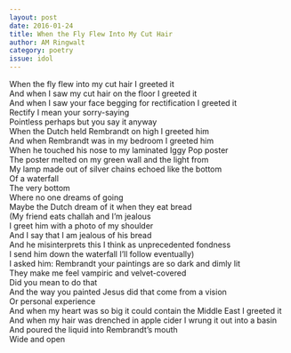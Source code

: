 ```yaml
---
layout: post 
date: 2016-01-24
title: When the Fly Flew Into My Cut Hair
author: AM Ringwalt
category: poetry
issue: idol
---
```

When the fly flew into my cut hair I greeted it  
And when I saw my cut hair on the floor I greeted it  
And when I saw your face begging for rectification I greeted it  
Rectify I mean your sorry-saying  
Pointless perhaps but you say it anyway  
When the Dutch held Rembrandt on high I greeted him  
And when Rembrandt was in my bedroom I greeted him  
When he touched his nose to my laminated Iggy Pop poster  
The poster melted on my green wall and the light from  
My lamp made out of silver chains echoed like the bottom  
Of a waterfall  
The very bottom  
Where no one dreams of going  
Maybe the Dutch dream of it when they eat bread  
(My friend eats challah and I’m jealous  
I greet him with a photo of my shoulder  
And I say that I am jealous of his bread  
And he misinterprets this I think as unprecedented fondness  
I send him down the waterfall I’ll follow eventually)  
I asked him: Rembrandt your paintings are so dark and dimly lit  
They make me feel vampiric and velvet-covered  
Did you mean to do that  
And the way you painted Jesus did that come from a vision  
Or personal experience  
And when my heart was so big it could contain the Middle East I greeted it  
And when my hair was drenched in apple cider I wrung it out into a basin  
And poured the liquid into Rembrandt’s mouth  
Wide and open